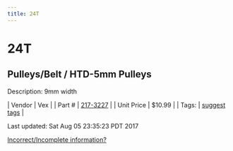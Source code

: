 ```yaml
---
title: 24T
---
```


# 24T
## Pulleys/Belt / HTD-5mm Pulleys
Description: 	9mm width 

| Vendor | Vex | 
| Part # | [217-3227](http://www.vexrobotics.com/vexpro/motion/belts-and-pulleys/htdpulleys.html) | 
| Unit Price | $10.99 | 
| Tags: | [suggest tags](https://docs.google.com/forms/d/e/1FAIpQLSeWyY8v3RgOty-MyWmh9U0iivNYN_molChYyS-0U-o-kOAv_g/viewform) | 

Last updated: Sat Aug 05 23:35:23 PDT 2017

 [Incorrect/Incomplete information?](https://docs.google.com/forms/d/e/1FAIpQLSeWyY8v3RgOty-MyWmh9U0iivNYN_molChYyS-0U-o-kOAv_g/viewform)